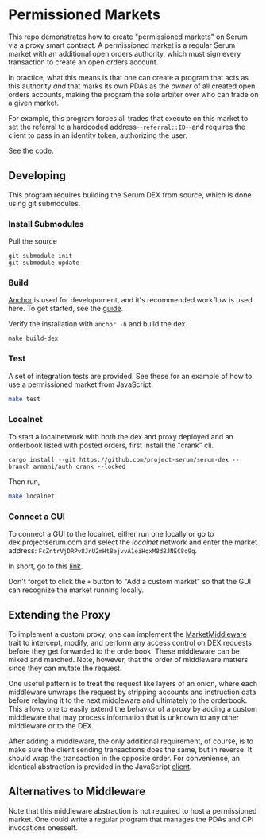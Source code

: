 # Permissioned Markets

This repo demonstrates how to create "permissioned markets" on Serum via a proxy smart contract.
A permissioned market is a regular Serum market with an additional
open orders authority, which must sign every transaction to create an
open orders account.

In practice, what this means is that one can create a program that acts
as this authority *and* that marks its own PDAs as the *owner* of all
created open orders accounts, making the program the sole arbiter over
who can trade on a given market.

For example, this program forces all trades that execute on this market
to set the referral to a hardcoded address--`referral::ID`--and requires
the client to pass in an identity token, authorizing the user.

See the [code](https://github.com/project-serum/permissioned-markets-quickstart/blob/master/programs/permissioned-markets/src/lib.rs).

## Developing

This program requires building the Serum DEX from source, which is done using
git submodules.

### Install Submodules

Pull the source

```
git submodule init
git submodule update
```

### Build

[Anchor](https://github.com/project-serum/anchor) is used for developoment, and it's
recommended workflow is used here. To get started, see the [guide](https://project-serum.github.io/anchor/getting-started/introduction.html).

Verify the installation with `anchor -h` and build the dex.

```
make build-dex
```

### Test

A set of integration tests are provided. See these for an example of how to use a
permissioned market from JavaScript.

```bash
make test
```

### Localnet

To start a localnetwork with both the dex and proxy deployed and an orderbook
listed with posted orders, first install the "crank" cli.

```
cargo install --git https://github.com/project-serum/serum-dex --branch armani/auth crank --locked
```

Then run,

```bash
make localnet
```

### Connect a GUI

To connect a GUI to the localnet, either run one locally or go to
dex.projectserum.com and select the *localnet* network and enter the
market address: `FcZntrVjDRPv8JnU2mHt8ejvvA1eiHqxM8d8JNEC8q9q`.

In short, go to this [link](https://dex.projectserum.com/#/market/FcZntrVjDRPv8JnU2mHt8ejvvA1eiHqxM8d8JNEC8q9q).

Don't forget to click the `+` button to "Add a custom market" so that the GUI
can recognize the market running locally.

## Extending the Proxy

To implement a custom proxy, one can implement the [MarketMiddleware](https://github.com/project-serum/permissioned-markets-quickstart/blob/master/programs/permissioned-markets/src/lib.rs#L71) trait
to intercept, modify, and perform any access control on DEX requests before
they get forwarded to the orderbook. These middleware can be mixed and
matched. Note, however, that the order of middleware matters since they can
mutate the request.

One useful pattern is to treat the request like layers of an onion, where
each middleware unwraps the request by stripping accounts and instruction
data before relaying it to the next middleware and ultimately to the
orderbook. This allows one to easily extend the behavior of a proxy by
adding a custom middleware that may process information that is unknown to
any other middleware or to the DEX.

After adding a middleware, the only additional requirement, of course, is
to make sure the client sending transactions does the same, but in reverse.
It should wrap the transaction in the opposite order. For convenience, an
identical abstraction is provided in the JavaScript [client](https://github.com/project-serum/permissioned-markets-quickstart/blob/master/tests/utils/market-proxy.js#L15).

## Alternatives to Middleware

Note that this middleware abstraction is not required to host a
permissioned market. One could write a regular program that manages the PDAs
and CPI invocations onesself.
